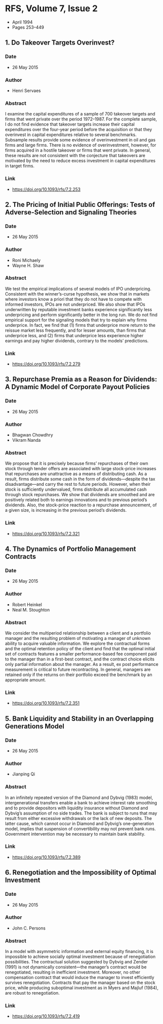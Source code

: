 # RFS, Volume 7, Issue 2
- April 1994
- Pages 253–449

## 1. Do Takeover Targets Overinvest?
### Date
- 26 May 2015
### Author
- Henri Servaes
### Abstract
I examine the capital expenditures of a sample of 700 takeover targets and firms that went private over the period 1972–1987. For the complete sample, I do not find evidence that takeover targets increase their capital expenditures over the four-year period before the acquisition or that they overinvest in capital expenditures relative to several benchmarks. Subsample results provide some evidence of overinvestment in oil and gas firms and large firms. There is no evidence of overinvestment, however, for firms acquired in a hostile takeover or firms that went private. In general, these results are not consistent with the conjecture that takeovers are motivated by the need to reduce excess investment in capital expenditures in target firms.
### Link
- https://doi.org/10.1093/rfs/7.2.253

## 2. The Pricing of Initial Public Offerings: Tests of Adverse-Selection and Signaling Theories
### Date
- 26 May 2015
### Author
- Roni Michaely
- Wayne H. Shaw
### Abstract
We test the empirical implications of several models of IPO underpricing. Consistent with the winner’s-curse hypothesis, we show that in markets where investors know a priori that they do not have to compete with informed investors, IPOs are not underpriced. We also show that IPOs underwritten by reputable investment banks experience significantly less underpricing and perform significantly better in the long run. We do not find empirical support for the signaling models that try to explain why firms underprice. In fact, we find that (1) firms that underprice more return to the reissue market less frequently, and for lesser amounts, than firms that underprice less, and (2) firms that underprice less experience higher earnings and pay higher dividends, contrary to the models’ predictions.
### Link
- https://doi.org/10.1093/rfs/7.2.279

## 3. Repurchase Premia as a Reason for Dividends: A Dynamic Model of Corporate Payout Policies
### Date
- 26 May 2015
### Author
- Bhagwan Chowdhry
- Vikram Nanda
### Abstract
We propose that it is precisely because firms’ repurchases of their own stock through tender offers are associated with large stock-price increases that repurchases are unattractive as a means of distributing cash. As a result, firms distribute some cash in the form of dividends—despite the tax disadvantage—and carry the rest to future periods. However, when their stock is sufficiently undervalued, firms distribute all accumulated cash through stock repurchases. We show that dividends are smoothed and are positively related both to earnings innovations and to previous period’s dividends. Also, the stock-price reaction to a repurchase announcement, of a given size, is increasing in the previous period’s dividends.
### Link
- https://doi.org/10.1093/rfs/7.2.321

## 4. The Dynamics of Portfolio Management Contracts
### Date
- 26 May 2015
### Author
- Robert Heinkel
- Neal M. Stoughton
### Abstract
We consider the multiperiod relationship between a client and a portfolio manager and the resulting problem of motivating a manager of unknown ability to acquire valuable information. We explore the contractual forms and the optimal retention policy of the client and find that the optimal initial set of contracts features a smaller performance-based fee component paid to the manager than in a first-best contract, and the contract choice elicits only partial information about the manager. As a result, ex post performance measurement is critical to future recontracting. In general, managers are retained only if the returns on their portfolio exceed the benchmark by an appropriate amount.
### Link
- https://doi.org/10.1093/rfs/7.2.351

## 5. Bank Liquidity and Stability in an Overlapping Generations Model
### Date
- 26 May 2015
### Author
- Jianping Qi
### Abstract
In an infinitely repeated version of the Diamond and Dybvig (1983) model, intergenerational transfers enable a bank to achieve interest rate smoothing and to provide depositors with liquidity insurance without Diamond and Dybvig’s assumption of no side trades. The bank is subject to runs that may result from either excessive withdrawals or the lack of new deposits. The latter cause, which cannot occur in Diamond and Dybvig’s one-generation model, implies that suspension of convertibility may not prevent bank runs. Government intervention may be necessary to maintain bank stability.
### Link
- https://doi.org/10.1093/rfs/7.2.389

## 6. Renegotiation and the Impossibility of Optimal Investment
### Date
- 26 May 2015
### Author
- John C. Persons
### Abstract
In a model with asymmetric information and external equity financing, it is impossible to achieve socially optimal investment because of renegotiation possibilities. The contractual solution suggested by Dybvig and Zender (1991) is not dynamically consistent—the manager’s contract would be renegotiated, resulting in inefficient investment. Moreover, no other compensation contract that would induce the manager to invest efficiently survives renegotiation. Contracts that pay the manager based on the stock price, while producing suboptimal investment as in Myers and Majluf (1984), are robust to renegotiation.
### Link
- https://doi.org/10.1093/rfs/7.2.419

